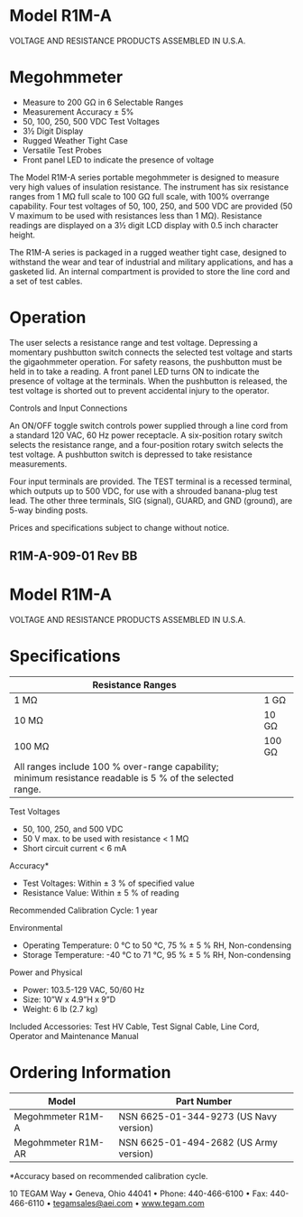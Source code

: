 # Model R1M-A

VOLTAGE AND RESISTANCE PRODUCTS
ASSEMBLED
IN U.S.A.

# Megohmmeter

- Measure to 200 GΩ in 6 Selectable Ranges
- Measurement Accuracy ± 5%
- 50, 100, 250, 500 VDC Test Voltages
- 3½ Digit Display
- Rugged Weather Tight Case
- Versatile Test Probes
- Front panel LED to indicate the presence of voltage

The Model R1M-A series portable megohmmeter is designed to measure very high values of insulation resistance. The instrument has six resistance ranges from 1 MΩ full scale to 100 GΩ full scale, with 100% overrange capability. Four test voltages of 50, 100, 250, and 500 VDC are provided (50 V maximum to be used with resistances less than 1 MΩ). Resistance readings are displayed on a 3½ digit LCD display with 0.5 inch character height.

The R1M-A series is packaged in a rugged weather tight case, designed to withstand the wear and tear of industrial and military applications, and has a gasketed lid. An internal compartment is provided to store the line cord and a set of test cables.

# Operation

The user selects a resistance range and test voltage. Depressing a momentary pushbutton switch connects the selected test voltage and starts the gigaohmmeter operation. For safety reasons, the pushbutton must be held in to take a reading. A front panel LED turns ON to indicate the presence of voltage at the terminals. When the pushbutton is released, the test voltage is shorted out to prevent accidental injury to the operator.

Controls and Input Connections

An ON/OFF toggle switch controls power supplied through a line cord from a standard 120 VAC, 60 Hz power receptacle. A six-position rotary switch selects the resistance range, and a four-position rotary switch selects the test voltage. A pushbutton switch is depressed to take resistance measurements.

Four input terminals are provided. The TEST terminal is a recessed terminal, which outputs up to 500 VDC, for use with a shrouded banana-plug test lead. The other three terminals, SIG (signal), GUARD, and GND (ground), are 5-way binding posts.

Prices and specifications subject to change without notice.

R1M-A-909-01 Rev BB
---
# Model R1M-A

VOLTAGE AND RESISTANCE PRODUCTS ASSEMBLED IN U.S.A.

# Specifications

|Resistance Ranges| |
|---|---|
|1 MΩ|1 GΩ|
|10 MΩ|10 GΩ|
|100 MΩ|100 GΩ|
|All ranges include 100 % over-range capability; minimum resistance readable is 5 % of the selected range.| |

Test Voltages

- 50, 100, 250, and 500 VDC
- 50 V max. to be used with resistance &lt; 1 MΩ
- Short circuit current &lt; 6 mA

Accuracy*

- Test Voltages: Within ± 3 % of specified value
- Resistance Value: Within ± 5 % of reading

Recommended Calibration Cycle: 1 year

Environmental

- Operating Temperature: 0 °C to 50 °C, 75 % ± 5 % RH, Non-condensing
- Storage Temperature: -40 °C to 71 °C, 95 % ± 5 % RH, Non-condensing

Power and Physical

- Power: 103.5-129 VAC, 50/60 Hz
- Size: 10”W x 4.9”H x 9”D
- Weight: 6 lb (2.7 kg)

Included Accessories: Test HV Cable, Test Signal Cable, Line Cord, Operator and Maintenance Manual

# Ordering Information

|Model|Part Number|
|---|---|
|Megohmmeter R1M-A|NSN 6625-01-344-9273 (US Navy version)|
|Megohmmeter R1M-AR|NSN 6625-01-494-2682 (US Army version)|

*Accuracy based on recommended calibration cycle.

10 TEGAM Way • Geneva, Ohio 44041 • Phone: 440-466-6100 • Fax: 440-466-6110 • tegamsales@aei.com • www.tegam.com